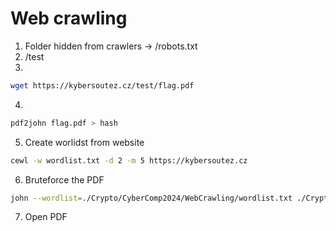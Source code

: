 # Web crawling
1. Folder hidden from crawlers -> /robots.txt
2. /test
3. 
```bash 
wget https://kybersoutez.cz/test/flag.pdf
```
4. 
```bash
pdf2john flag.pdf > hash
```
5. Create worlidst from website
```bash
cewl -w wordlist.txt -d 2 -m 5 https://kybersoutez.cz
```
6. Bruteforce the PDF
```bash
john --wordlist=./Crypto/CyberComp2024/WebCrawling/wordlist.txt ./Crypto/CyberComp2024/WebCrawling/hash
```
7. Open PDF